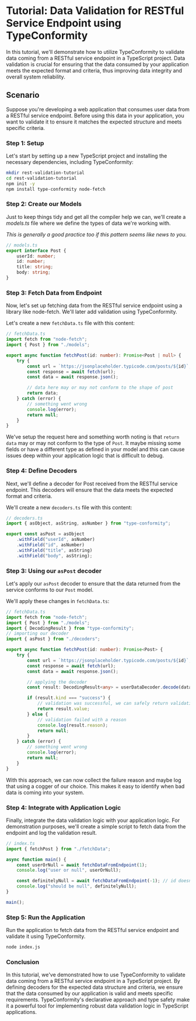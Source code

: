 # Tutorial: Data Validation for RESTful Service Endpoint using TypeConformity

In this tutorial, we'll demonstrate how to utilize TypeConformity to validate data coming from a RESTful service endpoint in a TypeScript project. Data validation is crucial for ensuring that the data consumed by your application meets the expected format and criteria, thus improving data integrity and overall system reliability.

## Scenario

Suppose you're developing a web application that consumes user data from a RESTful service endpoint. Before using this data in your application, you want to validate it to ensure it matches the expected structure and meets specific criteria.

### Step 1: Setup

Let's start by setting up a new TypeScript project and installing the necessary dependencies, including TypeConformity:

```bash
mkdir rest-validation-tutorial
cd rest-validation-tutorial
npm init -y
npm install type-conformity node-fetch
```

### Step 2: Create our Models

Just to keep things tidy and get all the compiler help we can, we'll create a _models.ts_ file where we define the types of data we're working with.

_This is generally a good practice too if this pattern seems like news to you._

```ts
// models.ts
export interface Post {
    userId: number;
    id: number;
    title: string;
    body: string;
}
```

### Step 3: Fetch Data from Endpoint

Now, let's set up fetching data from the RESTful service endpoint using a library like node-fetch. We'll later add validation using TypeConformity.

Let's create a new `fetchData.ts` file with this content:

```ts
// fetchData.ts
import fetch from "node-fetch";
import { Post } from "./models";

export async function fetchPost(id: number): Promise<Post | null> {
    try {
        const url = `https://jsonplaceholder.typicode.com/posts/${id}`;
        const response = await fetch(url);
        const data = await response.json();

        // data here may or may not conform to the shape of post
        return data;
    } catch (error) {
        // something went wrong
        console.log(error);
        return null;
    }
}
```

We've setup the request here and something worth noting is that `return data` may or may not conform to the type of `Post`.
It maybe missing some fields or have a different type as defined in your model and this can cause issues deep within your application logic that is difficult to debug.

### Step 4: Define Decoders

Next, we'll define a decoder for Post received from the RESTful service endpoint.
This decoders will ensure that the data meets the expected format and criteria.

We'll create a new `decoders.ts` file with this content:

```ts
// decoders.ts
import { asObject, asString, asNumber } from "type-conformity";

export const asPost = asObject
    .withField("userId", asNumber)
    .withField("id", asNumber)
    .withField("title", asString)
    .withField("body", asString);
```

### Step 3: Using our `asPost` decoder

Let's apply our `asPost` decoder to ensure that the data returned from the service conforms to our `Post` model.

We'll apply these changes in `fetchData.ts`:

```ts
// fetchData.ts
import fetch from "node-fetch";
import { Post } from "./models";
import { DecodingResult } from "type-conformity";
// importing our decoder
import { asPost } from "./decoders";

export async function fetchPost(id: number): Promise<Post> {
    try {
        const url = `https://jsonplaceholder.typicode.com/posts/${id}`;
        const response = await fetch(url);
        const data = await response.json();

        // applying the decoder
        const result: DecodingResult<any> = userDataDecoder.decode(data);

        if (result.kind === "success") {
            // validation was successful, we can safely return validation result
            return result.value;
        } else {
            // validation failed with a reason
            console.log(result.reason);
            return null;
        }
    } catch (error) {
        // something went wrong
        console.log(error);
        return null;
    }
}
```

With this approach, we can now collect the failure reason and maybe log that using a cogger of our choice.
This makes it easy to identify when bad data is coming into your system.

### Step 4: Integrate with Application Logic

Finally, integrate the data validation logic with your application logic. For demonstration purposes, we'll create a simple script to fetch data from the endpoint and log the validation result.

```ts
// index.ts
import { fetchPost } from "./fetchData";

async function main() {
    const userOrNull = await fetchDataFromEndpoint(1);
    console.log("user or null", userOrNull);

    const definitelyNull = await fetchDataFromEndpoint(-1); // id doesn't exist on jsonplaceholder
    console.log("should be null", definitelyNull);
}

main();
```

### Step 5: Run the Application

Run the application to fetch data from the RESTful service endpoint and validate it using TypeConformity.

```bash
node index.js
```

### Conclusion

In this tutorial, we've demonstrated how to use TypeConformity to validate data coming from a RESTful service endpoint in a TypeScript project. By defining decoders for the expected data structure and criteria, we ensure that the data consumed by our application is valid and meets specific requirements. TypeConformity's declarative approach and type safety make it a powerful tool for implementing robust data validation logic in TypeScript applications.
